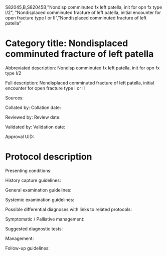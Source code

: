 S82045,B,S82045B,"Nondisp comminuted fx left patella, init for opn fx type I/2", "Nondisplaced comminuted fracture of left patella, initial encounter for open fracture type I or II","Nondisplaced comminuted fracture of left patella"
# Category title: Nondisplaced comminuted fracture of left patella

Abbreviated description: Nondisp comminuted fx left patella, init for opn fx type I/2

Full description: Nondisplaced comminuted fracture of left patella, initial encounter for open fracture type I or II

Sources:

Collated by:
Collation date:

Reviewed by:
Review date:

Validated by:
Validation date:

Approval UID:

# Protocol description

Presenting conditions:

History capture guidelines:

General examination guidelines:

Systemic examination guidelines:

Possible differential diagnoses with links to related protocols:

Symptomatic / Palliative management:

Suggested diagnostic tests:

Management:

Follow-up guidelines:
